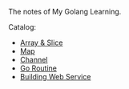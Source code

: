 The notes of My Golang Learning.

Catalog:

* [Array & Slice](array_slice.md)
* [Map](map.md)
* [Channel](channel.md)
* [Go Routine](goroutine.md)
* [Building Web Service](building-webservice-with-gin.md)
